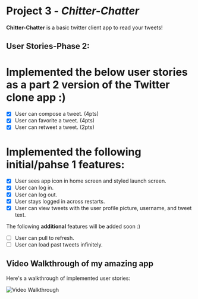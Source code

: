 # Project 3 - *Chitter-Chatter*

**Chitter-Chatter** is a basic twitter client app to read your tweets! 

## User Stories-Phase 2:
# Implemented the below user stories as a part 2 version of the Twitter clone app :)
- [x] User can compose a tweet. (4pts)
- [x] User can favorite a tweet. (4pts)
- [x] User can retweet a tweet. (2pts)
# Implemented the following initial/pahse 1 features:
- [x] User sees app icon in home screen and styled launch screen.
- [x] User can log in. 
- [x] User can log out. 
- [x] User stays logged in across restarts.
- [x] User can view tweets with the user profile picture, username, and tweet text. 

The following **additional** features will be added soon :)

- [ ] User can pull to refresh. 
- [ ] User can load past tweets infinitely. 

## Video Walkthrough of my amazing app 

Here's a walkthrough of implemented user stories:

<img src='https://media.giphy.com/media/UmjNWkv5MLJQUXiVVj/giphy.gif' title='Video Walkthrough' width='' alt='Video Walkthrough' />

